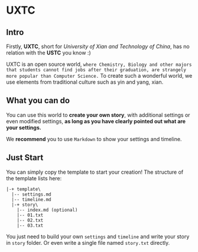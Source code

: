 # UXTC
## Intro
Firstly, **UXTC**, short for *University of Xian and Technology of China*, has no relation with the **USTC** you know :)  

UXTC is an open source world, `where Chemistry, Biology and other majors that students cannot find jobs after their graduation, are strangely more popular than Computer Science.` To create such a wonderful world, we use elements from traditional culture such as yin and yang, xian.  

## What you can do
You can use this world to **create your own story**, with additional settings or even modified settings, **as long as you have clearly pointed out what are your settings.**  

We **recommend** you to use `Markdown` to show your settings and timeline.  

## Just Start
You can simply copy the template to start your creation! The structure of the template lists here:
```
|-+ template\
  |-- settings.md
  |-- timeline.md
  |-+ story\
    |-- index.md (optional)
    |-- 01.txt
    |-- 02.txt
    |-- 03.txt
```
You just need to build your own `settings` and `timeline` and write your story in `story` folder. Or even write a single file named `story.txt` directly.